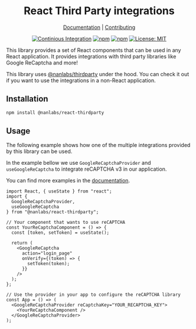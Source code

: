 <!--lint disable double-link awesome-heading awesome-git-repo-age awesome-toc-->

<div align="center">
<h1>React Third Party integrations</h1>

[Documentation][docs] |
[Contributing][contributing]

</div>
<div align="center">

[![Continious Integration][cibadge]][ciurl]
[![npm][npmversion]][npmurl]
[![npm][npmdownloads]][npmurl]
[![License: MIT][licensebadge]][licenseurl]

</div>

This library provides a set of React components that can be used in any React application.
It provides integrations with third party libraries like Google ReCaptcha and more!

This library uses [@nanlabs/thirdparty](https://www.npmjs.com/package/@nanlabs/thirdparty) under the hood.
You can check it out if you want to use the integrations in a non-React application.

## Installation

```bash
npm install @nanlabs/react-thirdparty
```

## Usage

The following example shows how one of the multiple integrations provided by this library can be used.

In the example bellow we use `GoogleReCaptchaProvider` and `useGoogleReCaptcha` to integrate reCAPTCHA v3 in our application.

You can find more examples in the [documentation][docs].

```tsx
import React, { useState } from "react";
import {
  GoogleReCaptchaProvider,
  useGoogleReCaptcha
} from "@nanlabs/react-thirdparty";

// Your component that wants to use reCAPTCHA
const YourReCaptchaComponent = () => {
  const [token, setToken] = useState();

  return (
    <GoogleReCaptcha
      action="login_page"
      onVerify={(token) => {
        setToken(token);
      }}
    />
  );
};

// Use the provider in your app to configure the reCAPTCHA library
const App = () => (
  <GoogleReCaptchaProvider reCaptchaKey="YOUR_RECAPTCHA_KEY">
    <YourReCaptchaComponent />
  </GoogleReCaptchaProvider>
);
```

[docs]: https://nanlabs.github.io/nancy.js/
[contributing]: https://github.com/nanlabs/nancy.js/blob/main/CONTRIBUTING.md
[cibadge]: https://github.com/nanlabs/nancy.js/actions/workflows/ci.yml/badge.svg
[npmversion]: https://img.shields.io/npm/v/@nanlabs/react-thirdparty.svg?maxAge=2592000?style=plastic
[npmdownloads]: https://img.shields.io/npm/dm/@nanlabs/react-thirdparty.svg?maxAge=2592000?style=plastic
[licensebadge]: https://img.shields.io/badge/License-MIT-blue.svg
[ciurl]: https://github.com/nanlabs/nancy.js/actions/workflows/ci.yml
[npmurl]: https://www.npmjs.com/package/@nanlabs/react-thirdparty
[licenseurl]: https://github.com/nanlabs/nancy.js/blob/main/LICENSE
